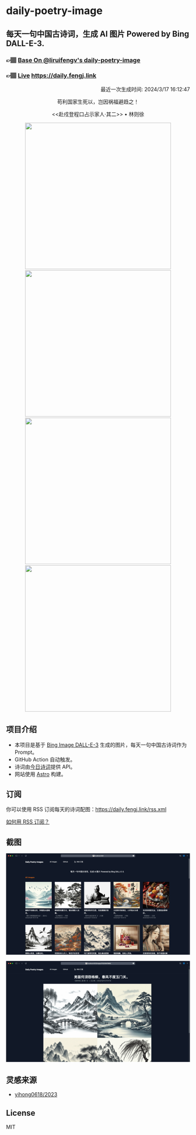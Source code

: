 
# daily-poetry-image

## 每天一句中国古诗词，生成 AI 图片 Powered by Bing DALL-E-3.

### 👉🏽 [Base On @liruifengv's daily-poetry-image](https://github.com/liruifengv/daily-poetry-image)

### 👉🏽 [Live](https://daily.fengj.link) https://daily.fengj.link

<p align="right">
  最近一次生成时间: 2024/3/17 16:12:47
</p>
<p align="center">
苟利国家生死以，岂因祸福避趋之！
</p>
<p align="center">
<<赴戍登程口占示家人·其二>> • 林则徐
</p>
<p align="center">
<img src="https://tse3.mm.bing.net/th/id/OIG2.5Cts40AEyv7LEgs8xTKv" height="400" width="400" />
<img src="https://tse2.mm.bing.net/th/id/OIG2.EvHtebW2FyXVq5fLMj.E" height="400" width="400" />
<img src="https://tse2.mm.bing.net/th/id/OIG2.43fcQ6_foVDD_0W8NWHL" height="400" width="400" />
<img src="https://tse2.mm.bing.net/th/id/OIG2.rygknaa2Pkedq7gpkfdQ" height="400" width="400" />
</p>

## 项目介绍

-   本项目是基于 [Bing Image DALL-E-3](https://www.bing.com/images/create) 生成的图片，每天一句中国古诗词作为 Prompt。
-   GitHub Action 自动触发。
-   诗词由[今日诗词](https://www.jinrishici.com/)提供 API。
-   网站使用 [Astro](https://astro.build) 构建。

## 订阅

你可以使用 RSS 订阅每天的诗词配图：https://daily.fengj.link/rss.xml

[如何用 RSS 订阅？](https://zhuanlan.zhihu.com/p/55026716)

## 截图

![图片列表](./screenshots/Snipaste_2023-12-28_21-00-26.png)

![图片详情](./screenshots/Snipaste_2023-12-28_21-00-53.png)

## 灵感来源

-   [yihong0618/2023](https://github.com/yihong0618/2023)

## License

MIT
